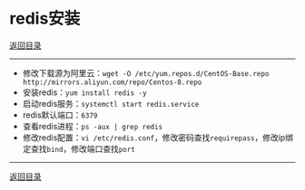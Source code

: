 # redis安装

[返回目录](/linux/README.md)

---

- 修改下载源为阿里云：`wget -O /etc/yum.repos.d/CentOS-Base.repo http://mirrors.aliyun.com/repo/Centos-8.repo`
- 安装redis：`yum install redis -y`
- 启动redis服务：`systemctl start redis.service`
- redis默认端口：`6379`
- 查看redis进程：`ps -aux | grep redis`
- 修改redis配置：`vi /etc/redis.conf`，修改密码查找`requirepass`，修改ip绑定查找`bind`，修改端口查找`port`

---
[返回目录](/linux/README.md)
